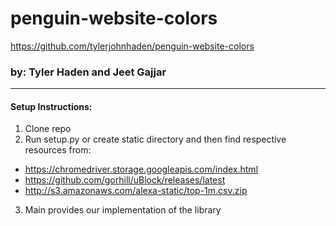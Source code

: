 # penguin-website-colors
https://github.com/tylerjohnhaden/penguin-website-colors
### by: Tyler Haden and Jeet Gajjar

***

#### Setup Instructions:
1. Clone repo
2. Run setup.py or create static directory and then
find respective resources from:
 * https://chromedriver.storage.googleapis.com/index.html
 * https://github.com/gorhill/uBlock/releases/latest
 * http://s3.amazonaws.com/alexa-static/top-1m.csv.zip
3. Main provides our implementation of the library


